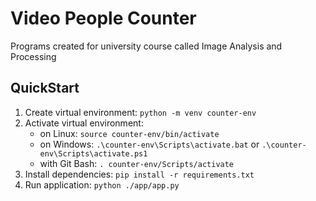 # Video People Counter
Programs created for university course called Image Analysis and Processing

## QuickStart
1. Create virtual environment: `python -m venv counter-env`
1. Activate virtual environment:
    - on Linux: `source counter-env/bin/activate`
    - on Windows: `.\counter-env\Scripts\activate.bat` or `.\counter-env\Scripts\activate.ps1`
    - with Git Bash: `. counter-env/Scripts/activate`
1. Install dependencies: ```pip install -r requirements.txt```
1. Run application: ```python ./app/app.py```